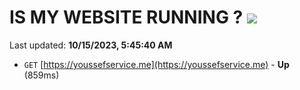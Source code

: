 # IS MY WEBSITE RUNNING ? [![](https://img.shields.io/static/v1?label=Sponsor&message=%E2%9D%A4&logo=GitHub&color=%23fe8e86)](https://github.com/sponsors/<username>)

Last updated: **10/15/2023, 5:45:40 AM**

- `GET` [https://youssefservice.me](https://youssefservice.me) - **Up** (859ms)
